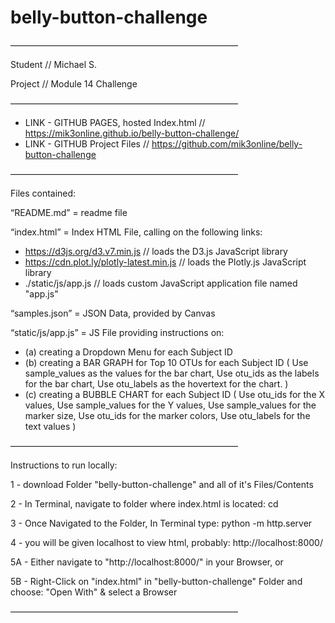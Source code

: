 # belly-button-challenge

——————————————————————————

Student // Michael S.

Project // Module 14 Challenge

——————————————————————————

+ LINK - GITHUB PAGES, hosted Index.html // https://mik3online.github.io/belly-button-challenge/
+ LINK -  GITHUB Project Files // https://github.com/mik3online/belly-button-challenge

——————————————————————————

Files contained: 

“README.md” = readme file

“index.html” = Index HTML File, calling on the following links:
  + https://d3js.org/d3.v7.min.js // loads the D3.js JavaScript library 
  + https://cdn.plot.ly/plotly-latest.min.js // loads the Plotly.js JavaScript library
  + ./static/js/app.js // loads custom JavaScript application file named "app.js"

“samples.json” = JSON Data, provided by Canvas

“static/js/app.js” = JS File providing instructions on: 
  - (a) creating a Dropdown Menu for each Subject ID  
  - (b) creating a BAR GRAPH for Top 10 OTUs for each Subject ID ( Use sample_values as the values for the bar chart, Use otu_ids as the labels for the bar chart, Use otu_labels as the hovertext for the chart. )
  - (c) creating a BUBBLE CHART for each Subject ID ( Use otu_ids for the X values, Use sample_values for the Y values, Use sample_values for the marker size, Use otu_ids for the marker colors, Use otu_labels for the text values )

——————————————————————————

Instructions to run locally:

1 - download Folder "belly-button-challenge" and all of it's Files/Contents

2 - In Terminal, navigate to folder where index.html is located:  cd <locate folder locally>

3 - Once Navigated to the Folder, In Terminal type:  python -m http.server

4 - you will be given localhost to view html, probably: http://localhost:8000/

5A - Either navigate to "http://localhost:8000/" in your Browser, or

5B - Right-Click on "index.html" in "belly-button-challenge"  Folder and choose: "Open With" & select a Browser

——————————————————————————

